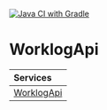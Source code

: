 [![Java CI with Gradle](https://github.com/TMExperimentals/WorklogApi/actions/workflows/gradle.yml/badge.svg)](https://github.com/TMExperimentals/WorklogApi/actions/workflows/gradle.yml)

# WorklogApi

| Services |
| :------- |
| [WorklogApi](https://github.com/TMExperimentals/WorklogApi/tree/main/services/worklogapi) |
